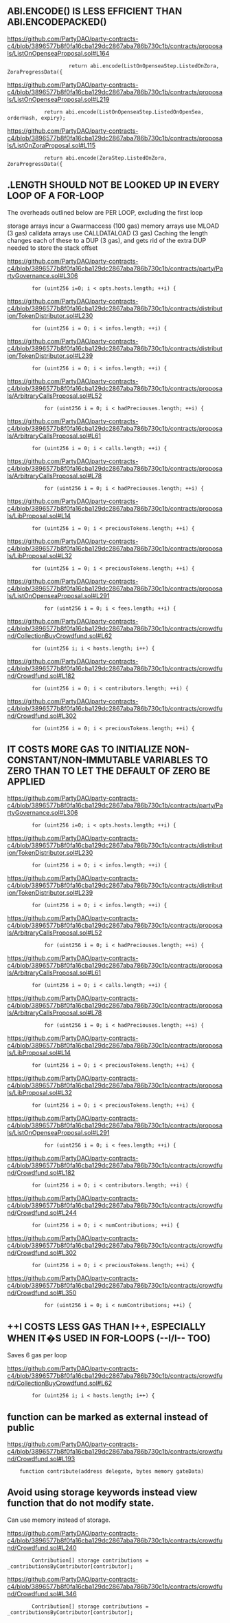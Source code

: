 

## ABI.ENCODE() IS LESS EFFICIENT THAN ABI.ENCODEPACKED()
   

https://github.com/PartyDAO/party-contracts-c4/blob/3896577b8f0fa16cba129dc2867aba786b730c1b/contracts/proposals/ListOnOpenseaProposal.sol#L164


```
                    return abi.encode(ListOnOpenseaStep.ListedOnZora, ZoraProgressData({
```
            

https://github.com/PartyDAO/party-contracts-c4/blob/3896577b8f0fa16cba129dc2867aba786b730c1b/contracts/proposals/ListOnOpenseaProposal.sol#L219


```
            return abi.encode(ListOnOpenseaStep.ListedOnOpenSea, orderHash, expiry);
```
            

https://github.com/PartyDAO/party-contracts-c4/blob/3896577b8f0fa16cba129dc2867aba786b730c1b/contracts/proposals/ListOnZoraProposal.sol#L115


```
            return abi.encode(ZoraStep.ListedOnZora, ZoraProgressData({
```

## <ARRAY>.LENGTH SHOULD NOT BE LOOKED UP IN EVERY LOOP OF A FOR-LOOP

The overheads outlined below are PER LOOP, excluding the first loop

storage arrays incur a Gwarmaccess (100 gas)
memory arrays use MLOAD (3 gas)
calldata arrays use CALLDATALOAD (3 gas)
Caching the length changes each of these to a DUP<N> (3 gas), and gets rid of the extra DUP<N> needed to store the stack offset


https://github.com/PartyDAO/party-contracts-c4/blob/3896577b8f0fa16cba129dc2867aba786b730c1b/contracts/party/PartyGovernance.sol#L306


```
        for (uint256 i=0; i < opts.hosts.length; ++i) {
```
            

https://github.com/PartyDAO/party-contracts-c4/blob/3896577b8f0fa16cba129dc2867aba786b730c1b/contracts/distribution/TokenDistributor.sol#L230


```
        for (uint256 i = 0; i < infos.length; ++i) {
```
            

https://github.com/PartyDAO/party-contracts-c4/blob/3896577b8f0fa16cba129dc2867aba786b730c1b/contracts/distribution/TokenDistributor.sol#L239


```
        for (uint256 i = 0; i < infos.length; ++i) {
```
            

https://github.com/PartyDAO/party-contracts-c4/blob/3896577b8f0fa16cba129dc2867aba786b730c1b/contracts/proposals/ArbitraryCallsProposal.sol#L52


```
            for (uint256 i = 0; i < hadPreciouses.length; ++i) {
```
            

https://github.com/PartyDAO/party-contracts-c4/blob/3896577b8f0fa16cba129dc2867aba786b730c1b/contracts/proposals/ArbitraryCallsProposal.sol#L61


```
        for (uint256 i = 0; i < calls.length; ++i) {
```
            

https://github.com/PartyDAO/party-contracts-c4/blob/3896577b8f0fa16cba129dc2867aba786b730c1b/contracts/proposals/ArbitraryCallsProposal.sol#L78


```
            for (uint256 i = 0; i < hadPreciouses.length; ++i) {
```
            

https://github.com/PartyDAO/party-contracts-c4/blob/3896577b8f0fa16cba129dc2867aba786b730c1b/contracts/proposals/LibProposal.sol#L14


```
        for (uint256 i = 0; i < preciousTokens.length; ++i) {
```
            

https://github.com/PartyDAO/party-contracts-c4/blob/3896577b8f0fa16cba129dc2867aba786b730c1b/contracts/proposals/LibProposal.sol#L32


```
        for (uint256 i = 0; i < preciousTokens.length; ++i) {
```
            

https://github.com/PartyDAO/party-contracts-c4/blob/3896577b8f0fa16cba129dc2867aba786b730c1b/contracts/proposals/ListOnOpenseaProposal.sol#L291


```
            for (uint256 i = 0; i < fees.length; ++i) {
```
            

https://github.com/PartyDAO/party-contracts-c4/blob/3896577b8f0fa16cba129dc2867aba786b730c1b/contracts/crowdfund/CollectionBuyCrowdfund.sol#L62


```
        for (uint256 i; i < hosts.length; i++) {
```
            

https://github.com/PartyDAO/party-contracts-c4/blob/3896577b8f0fa16cba129dc2867aba786b730c1b/contracts/crowdfund/Crowdfund.sol#L182


```
        for (uint256 i = 0; i < contributors.length; ++i) {
```
            

https://github.com/PartyDAO/party-contracts-c4/blob/3896577b8f0fa16cba129dc2867aba786b730c1b/contracts/crowdfund/Crowdfund.sol#L302


```
        for (uint256 i = 0; i < preciousTokens.length; ++i) {
```
            

## IT COSTS MORE GAS TO INITIALIZE NON-CONSTANT/NON-IMMUTABLE VARIABLES TO ZERO THAN TO LET THE DEFAULT OF ZERO BE APPLIED


https://github.com/PartyDAO/party-contracts-c4/blob/3896577b8f0fa16cba129dc2867aba786b730c1b/contracts/party/PartyGovernance.sol#L306


```
        for (uint256 i=0; i < opts.hosts.length; ++i) {
```
            

https://github.com/PartyDAO/party-contracts-c4/blob/3896577b8f0fa16cba129dc2867aba786b730c1b/contracts/distribution/TokenDistributor.sol#L230


```
        for (uint256 i = 0; i < infos.length; ++i) {
```
            

https://github.com/PartyDAO/party-contracts-c4/blob/3896577b8f0fa16cba129dc2867aba786b730c1b/contracts/distribution/TokenDistributor.sol#L239


```
        for (uint256 i = 0; i < infos.length; ++i) {
```
            

https://github.com/PartyDAO/party-contracts-c4/blob/3896577b8f0fa16cba129dc2867aba786b730c1b/contracts/proposals/ArbitraryCallsProposal.sol#L52


```
            for (uint256 i = 0; i < hadPreciouses.length; ++i) {
```
            

https://github.com/PartyDAO/party-contracts-c4/blob/3896577b8f0fa16cba129dc2867aba786b730c1b/contracts/proposals/ArbitraryCallsProposal.sol#L61


```
        for (uint256 i = 0; i < calls.length; ++i) {
```
            

https://github.com/PartyDAO/party-contracts-c4/blob/3896577b8f0fa16cba129dc2867aba786b730c1b/contracts/proposals/ArbitraryCallsProposal.sol#L78


```
            for (uint256 i = 0; i < hadPreciouses.length; ++i) {
```
            

https://github.com/PartyDAO/party-contracts-c4/blob/3896577b8f0fa16cba129dc2867aba786b730c1b/contracts/proposals/LibProposal.sol#L14


```
        for (uint256 i = 0; i < preciousTokens.length; ++i) {
```
            

https://github.com/PartyDAO/party-contracts-c4/blob/3896577b8f0fa16cba129dc2867aba786b730c1b/contracts/proposals/LibProposal.sol#L32


```
        for (uint256 i = 0; i < preciousTokens.length; ++i) {
```
            

https://github.com/PartyDAO/party-contracts-c4/blob/3896577b8f0fa16cba129dc2867aba786b730c1b/contracts/proposals/ListOnOpenseaProposal.sol#L291


```
            for (uint256 i = 0; i < fees.length; ++i) {
```
            

https://github.com/PartyDAO/party-contracts-c4/blob/3896577b8f0fa16cba129dc2867aba786b730c1b/contracts/crowdfund/Crowdfund.sol#L182


```
        for (uint256 i = 0; i < contributors.length; ++i) {
```
            

https://github.com/PartyDAO/party-contracts-c4/blob/3896577b8f0fa16cba129dc2867aba786b730c1b/contracts/crowdfund/Crowdfund.sol#L244


```
        for (uint256 i = 0; i < numContributions; ++i) {
```
            

https://github.com/PartyDAO/party-contracts-c4/blob/3896577b8f0fa16cba129dc2867aba786b730c1b/contracts/crowdfund/Crowdfund.sol#L302


```
        for (uint256 i = 0; i < preciousTokens.length; ++i) {
```
            

https://github.com/PartyDAO/party-contracts-c4/blob/3896577b8f0fa16cba129dc2867aba786b730c1b/contracts/crowdfund/Crowdfund.sol#L350


```
            for (uint256 i = 0; i < numContributions; ++i) {
```
            

## ++I COSTS LESS GAS THAN I++, ESPECIALLY WHEN IT�S USED IN FOR-LOOPS (--I/I-- TOO)
    
Saves 6 gas per loop


https://github.com/PartyDAO/party-contracts-c4/blob/3896577b8f0fa16cba129dc2867aba786b730c1b/contracts/crowdfund/CollectionBuyCrowdfund.sol#L62


```
        for (uint256 i; i < hosts.length; i++) {
```
            
   
## function can be marked as external instead of public


https://github.com/PartyDAO/party-contracts-c4/blob/3896577b8f0fa16cba129dc2867aba786b730c1b/contracts/crowdfund/Crowdfund.sol#L193


```
    function contribute(address delegate, bytes memory gateData)
```
            
## Avoid using storage keywords instead view function that do not modify state.

Can use memory instead of storage.

https://github.com/PartyDAO/party-contracts-c4/blob/3896577b8f0fa16cba129dc2867aba786b730c1b/contracts/crowdfund/Crowdfund.sol#L240

```
        Contribution[] storage contributions = _contributionsByContributor[contributor];
```

https://github.com/PartyDAO/party-contracts-c4/blob/3896577b8f0fa16cba129dc2867aba786b730c1b/contracts/crowdfund/Crowdfund.sol#L346

```
        Contribution[] storage contributions = _contributionsByContributor[contributor];
```
